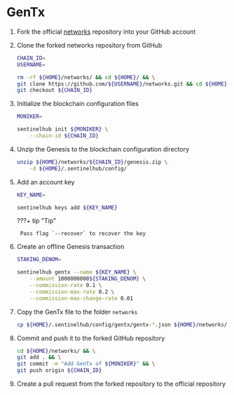 # GenTx

1. Fork the official [networks](https://github.com/sentinel-official/networks "networks") repository into your GitHub account

2. Clone the forked networks repository from GitHub

    ``` sh
    CHAIN_ID=
    USERNAME=

    rm -rf ${HOME}/networks/ && cd ${HOME}/ && \
    git clone https://github.com/${USERNAME}/networks.git && cd ${HOME}/networks/ && \
    git checkout ${CHAIN_ID}
    ```

3. Initialize the blockchain configuration files

    ``` sh
    MONIKER=

    sentinelhub init ${MONIKER} \
        --chain-id ${CHAIN_ID}
    ```

4. Unzip the Genesis to the blockchain configuration directory

    ``` sh
    unzip ${HOME}/networks/${CHAIN_ID}/genesis.zip \
        -d ${HOME}/.sentinelhub/config/
    ```

5. Add an account key

    ``` sh
    KEY_NAME=

    sentinelhub keys add ${KEY_NAME}
    ```

    ???+ tip "Tip"

        Pass flag `--recover` to recover the key

6. Create an offline Genesis transaction

    ``` sh
    STAKING_DENOM=

    sentinelhub gentx --name ${KEY_NAME} \
        --amount 1000000000${STAKING_DENOM} \
        --commission-rate 0.1 \
        --commission-max-rate 0.2 \
        --commission-max-change-rate 0.01
    ```

7. Copy the GenTx file to the folder `networks`

    ``` sh
    cp ${HOME}/.sentinelhub/config/gentx/gentx-*.json ${HOME}/networks/${CHAIN_ID}/gentx/
    ```

8. Commit and push it to the forked GitHub repository

    ``` sh
    cd ${HOME}/networks/ && \
    git add . && \
    git commit -m "Add GenTx of ${MONIKER}" && \
    git push origin ${CHAIN_ID}
    ```

9. Create a pull request from the forked repository to the official repository
